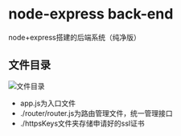 # node-express back-end
node+express搭建的后端系统（纯净版）
## 文件目录
<img src="https://i.postimg.cc/Y2snrrMs/Snipaste-2022-10-23-10-47-14.png" alt="文件目录">

* app.js为入口文件
* ./router/router.js为路由管理文件，统一管理接口
* ./httpsKeys文件夹存储申请好的ssl证书